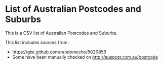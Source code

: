 # List of Australian Postcodes and Suburbs

This is a CSV list of Australian Postcodes and Suburbs.

This list includes sources from: 

- https://gist.github.com/randomecho/5020859
- Some have been manually checked on http://auspost.com.au/postcode
